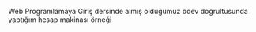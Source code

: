 Web Programlamaya Giriş dersinde almış olduğumuz ödev doğrultusunda yaptığım hesap makinası örneği


